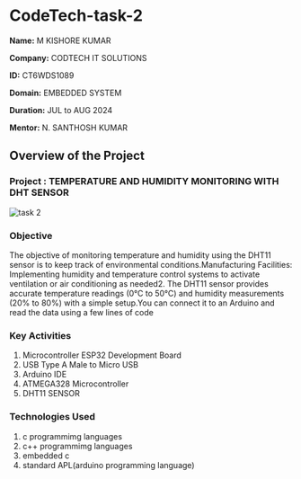 # CodeTech-task-2

**Name:** M KISHORE KUMAR

**Company:** CODTECH IT SOLUTIONS

**ID:**  CT6WDS1089

**Domain:** EMBEDDED SYSTEM

**Duration:** JUL to AUG 2024

**Mentor:** N. SANTHOSH KUMAR


## Overview of the Project

### Project : TEMPERATURE AND HUMIDITY MONITORING WITH DHT SENSOR

![task 2](https://github.com/user-attachments/assets/7a3a04a5-06d5-473c-9218-cb38194c4228)



### Objective 
The objective of monitoring temperature and humidity using the DHT11 sensor is to keep track of environmental conditions.Manufacturing Facilities: Implementing humidity and temperature control systems to activate ventilation or air conditioning as needed2. The DHT11 sensor provides accurate temperature readings (0°C to 50°C) and humidity measurements (20% to 80%) with a simple setup.You can connect it to an Arduino and read the data using a few lines of code

### Key Activities
1. Microcontroller ESP32 Development Board
2. USB Type A Male to Micro USB
3. Arduino IDE
4. ATMEGA328 Microcontroller
5. DHT11 SENSOR

### Technologies Used
1. c programmimg languages
2. c++  programmimg languages
3. embedded c
4. standard APL(arduino programming language)
